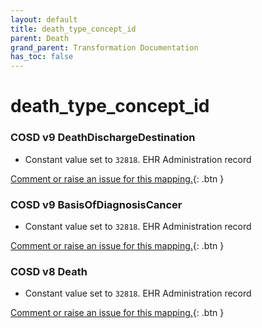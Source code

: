 ```yaml
---
layout: default
title: death_type_concept_id
parent: Death
grand_parent: Transformation Documentation
has_toc: false
---
```

# death_type_concept_id
### COSD v9 DeathDischargeDestination
* Constant value set to `32818`. EHR Administration record

[Comment or raise an issue for this mapping.](https://github.com/answerdigital/oxford-omop-data-mapper/issues/new?title=OMOP%20Death%20table%20death_type_concept_id%20field%20COSD%20v9%20DeathDischargeDestination%20mapping){: .btn }
### COSD v9 BasisOfDiagnosisCancer
* Constant value set to `32818`. EHR Administration record

[Comment or raise an issue for this mapping.](https://github.com/answerdigital/oxford-omop-data-mapper/issues/new?title=OMOP%20Death%20table%20death_type_concept_id%20field%20COSD%20v9%20BasisOfDiagnosisCancer%20mapping){: .btn }
### COSD v8 Death
* Constant value set to `32818`. EHR Administration record

[Comment or raise an issue for this mapping.](https://github.com/answerdigital/oxford-omop-data-mapper/issues/new?title=OMOP%20Death%20table%20death_type_concept_id%20field%20COSD%20v8%20Death%20mapping){: .btn }
